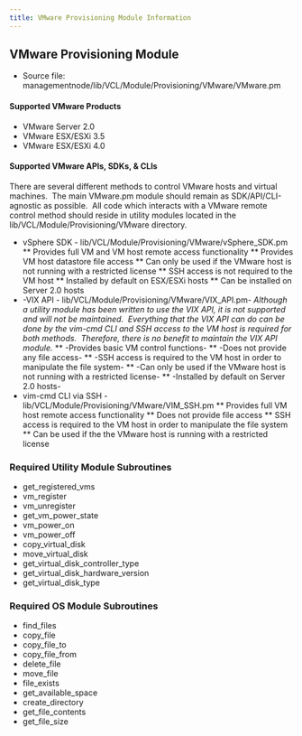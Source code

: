 ```yaml
---
title: VMware Provisioning Module Information
---
```


<a name="VMwareProvisioningModuleInformation-VMwareProvisioningModule"></a>
## VMware Provisioning Module

* Source file: managementnode/lib/VCL/Module/Provisioning/VMware/VMware.pm

<a name="VMwareProvisioningModuleInformation-SupportedVMwareProducts"></a>
#### Supported VMware Products

* VMware Server 2.0
* VMware ESX/ESXi 3.5
* VMware ESX/ESXi 4.0

<a name="VMwareProvisioningModuleInformation-SupportedVMware&nbsp;APIs,SDKs,&CLIs"></a>
#### Supported VMware&nbsp;APIs, SDKs, & CLIs

There are several different methods to control VMware hosts and virtual
machines.&nbsp; The main VMware.pm module should remain as
SDK/API/CLI-agnostic as possible.&nbsp; All code which interacts with a
VMware remote control method should reside in utility modules located in
the lib/VCL/Module/Provisioning/VMware directory.
* vSphere SDK - lib/VCL/Module/Provisioning/VMware/vSphere_SDK.pm
** Provides full VM and VM host remote access functionality
** Provides VM host datastore file access
** Can only be used if the VMware&nbsp;host is not running with a
restricted license
** SSH access is not required to the VM host
** Installed by default on ESX/ESXi hosts
** Can be installed on Server 2.0 hosts
* -VIX API - lib/VCL/Module/Provisioning/VMware/VIX_API.pm-
_Although a utility module has been written to use the VIX API, it is not
supported and will not be maintained.&nbsp; Everything that the VIX API can
do can be done by the vim-cmd CLI and SSH access to the VM host is required
for both methods.&nbsp; Therefore, there is no benefit to maintain&nbsp;the
VIX API module._
** -Provides basic VM control functions-
** -Does not provide any file access-
** -SSH access is required to the VM host in order to manipulate the file
system-
** -Can only be used if the VMware&nbsp;host is not running with a
restricted license-
** -Installed by default on Server 2.0 hosts-
* vim-cmd CLI via SSH - lib/VCL/Module/Provisioning/VMware/VIM_SSH.pm
** Provides full VM host remote access functionality
** Does not provide file access
** SSH access is required to the VM host in order to manipulate the file
system
** Can be used if the the VMware host is running with a restricted license

<a name="VMwareProvisioningModuleInformation-RequiredUtilityModuleSubroutines"></a>
### Required Utility Module Subroutines

* get_registered_vms
* vm_register
* vm_unregister
* get_vm_power_state
* vm_power_on
* vm_power_off
* copy_virtual_disk
* move_virtual_disk
* get_virtual_disk_controller_type
* get_virtual_disk_hardware_version
* get_virtual_disk_type

<a name="VMwareProvisioningModuleInformation-RequiredOSModuleSubroutines"></a>
### Required OS Module Subroutines

* find_files
* copy_file
* copy_file_to
* copy_file_from
* delete_file
* move_file
* file_exists
* get_available_space
* create_directory
* get_file_contents
* get_file_size
